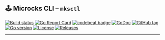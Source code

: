 ## 🕹️ Microcks CLI – `mksctl`

[![Build status](https://github.com/JulienBreux/mksctl/workflows/Go/badge.svg)](https://github.com/JulienBreux/mksctl/actions)
[![Go Report Card](https://goreportcard.com/badge/github.com/JulienBreux/mksctl)](https://goreportcard.com/report/github.com/JulienBreux/mksctl)
[![codebeat badge](https://codebeat.co/badges/xxx)](https://codebeat.co/projects/github-com-JulienBreux-mksctl-main)
[![GoDoc](https://godoc.org/github.com/JulienBreux/mksctl?status.svg)](http://godoc.org/github.com/JulienBreux/mksctl)
[![GitHub tag](https://img.shields.io/github/tag/JulienBreux/mksctl.svg)](Tag)
[![Go version](https://img.shields.io/badge/go-v1.20-blue)](https://golang.org/dl/#stable)
[![License](https://img.shields.io/badge/License-MIT-blue.svg)](https://github.com/JulienBreux/mksctl/blob/main/LICENSE)
[![Releases](https://img.shields.io/github/downloads/JulienBreux/mksctl/total.svg)](https://github.com/JulienBreux/mksctl/releases)

---

